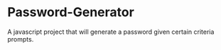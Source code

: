 # Password-Generator
A javascript project that will generate a password given certain criteria prompts.
